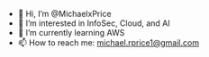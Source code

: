 - 👋 Hi, I’m @MichaelxPrice
- 👀 I’m interested in InfoSec, Cloud, and AI
- 🌱 I’m currently learning AWS
- 📫 How to reach me: michael.rprice1@gmail.com

<!---
MichaelxPrice/MichaelxPrice is a ✨ special ✨ repository because its `README.md` (this file) appears on your GitHub profile.
You can click the Preview link to take a look at your changes.
--->
